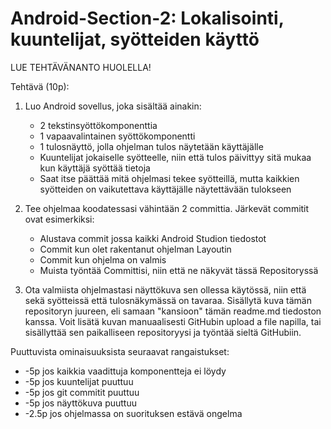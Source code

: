 # Android-Section-2: Lokalisointi, kuuntelijat, syötteiden käyttö

LUE TEHTÄVÄNANTO HUOLELLA!

Tehtävä (10p): 

1. Luo Android sovellus, joka sisältää ainakin:
    * 2 tekstinsyöttökomponenttia
    * 1 vapaavalintainen syöttökomponentti
    * 1 tulosnäyttö, jolla ohjelman tulos näytetään käyttäjälle
    * Kuuntelijat jokaiselle syötteelle, niin että tulos päivittyy sitä mukaa kun käyttäjä syöttää tietoja
    * Saat itse päättää mitä ohjelmasi tekee syötteillä, mutta kaikkien syötteiden on vaikutettava käyttäjälle näytettävään tulokseen


2. Tee ohjelmaa koodatessasi vähintään 2 committia. Järkevät commitit ovat esimerkiksi:

    * Alustava commit jossa kaikki Android Studion tiedostot
    * Commit kun olet rakentanut ohjelman Layoutin
    * Commit kun ohjelma on valmis
    * Muista työntää Committisi, niin että ne näkyvät tässä Repositoryssä

3. Ota valmiista ohjelmastasi näyttökuva sen ollessa käytössä, niin että sekä syötteissä että tulosnäkymässä on tavaraa. Sisällytä kuva tämän repositoryn juureen, eli samaan "kansioon" tämän readme.md tiedoston kanssa. Voit lisätä kuvan manuaalisesti GitHubin upload a file napilla, tai sisällyttää sen paikalliseen repositoryysi ja työntää sieltä GitHubiin.


Puuttuvista ominaisuuksista seuraavat rangaistukset:
*  -5p jos kaikkia vaadittuja komponentteja ei löydy
*  -5p jos kuuntelijat puuttuu
*  -5p jos git commitit puuttuu
*  -5p jos näyttökuva puuttuu
*  -2.5p jos ohjelmassa on suorituksen estävä ongelma
